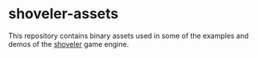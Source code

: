 # shoveler-assets

This repository contains binary assets used in some of the examples and demos of the [shoveler](https://github.com/FabianHahn/shoveler) game engine.

